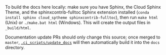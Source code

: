 To build the docs here locally: make sure you have Sphinx, the Cloud Sphinx Theme, and the sphinxcontrib-fulltoc Sphinx extension installed (`conda install sphinx cloud_sptheme sphinxcontrib-fulltoc`), then run `make html` (Unix) or `./make.bat html` (Windows). This will create the output files in `_build/html`.

Documentation update PRs should only change this source; once merged to `master`, [`.ci_scripts/update_docs`](../ci_scripts/update_docs) will then automatically build it into the `docs` directory.
